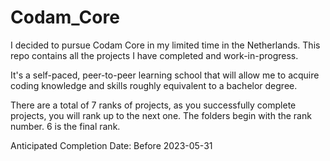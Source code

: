 # Codam_Core

I decided to pursue Codam Core in my limited time in the Netherlands. This repo contains all the projects I have completed and work-in-progress.

It's a self-paced, peer-to-peer learning school that will allow me to acquire coding knowledge and skills roughly equivalent to a bachelor degree.

There are a total of 7 ranks of projects, as you successfully complete projects, you will rank up to the next one. The folders begin with the rank number. 6 is the final rank.

Anticipated Completion Date: Before 2023-05-31
